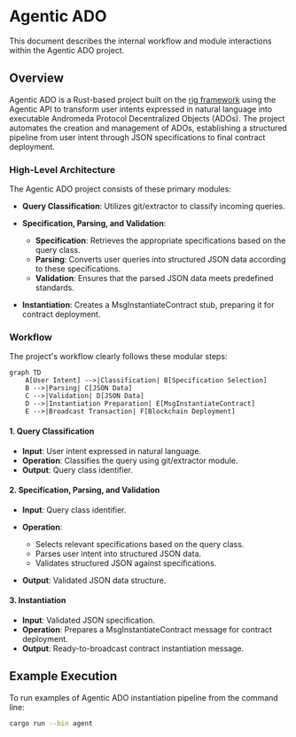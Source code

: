 # Agentic ADO

This document describes the internal workflow and module interactions within the Agentic ADO project.

## Overview

Agentic ADO is a Rust-based project built on the [rig framework](https://github.com/0xPlaygrounds/rig/) using the Agentic API to transform user intents expressed in natural language into executable Andromeda Protocol Decentralized Objects (ADOs). The project automates the creation and management of ADOs, establishing a structured pipeline from user intent through JSON specifications to final contract deployment.

### High-Level Architecture

The Agentic ADO project consists of these primary modules:

* **Query Classification**: Utilizes git/extractor to classify incoming queries.
* **Specification, Parsing, and Validation**:

  * **Specification**: Retrieves the appropriate specifications based on the query class.
  * **Parsing**: Converts user queries into structured JSON data according to these specifications.
  * **Validation**: Ensures that the parsed JSON data meets predefined standards.
* **Instantiation**: Creates a MsgInstantiateContract stub, preparing it for contract deployment.

### Workflow

The project's workflow clearly follows these modular steps:

```mermaid
graph TD
    A[User Intent] -->|Classification| B[Specification Selection]
    B -->|Parsing| C[JSON Data]
    C -->|Validation| D[JSON Data]
    D -->|Instantiation Preparation| E[MsgInstantiateContract]
    E -->|Broadcast Transaction| F[Blockchain Deployment]
```

#### 1. Query Classification

* **Input**: User intent expressed in natural language.
* **Operation**: Classifies the query using git/extractor module.
* **Output**: Query class identifier.

#### 2. Specification, Parsing, and Validation

* **Input**: Query class identifier.
* **Operation**:

  * Selects relevant specifications based on the query class.
  * Parses user intent into structured JSON data.
  * Validates structured JSON against specifications.
* **Output**: Validated JSON data structure.

#### 3. Instantiation

* **Input**: Validated JSON specification.
* **Operation**: Prepares a MsgInstantiateContract message for contract deployment.
* **Output**: Ready-to-broadcast contract instantiation message.

## Example Execution

To run examples of Agentic ADO instantiation pipeline from the command line:

```bash
cargo run --bin agent
```
